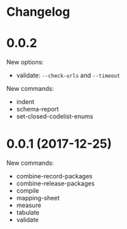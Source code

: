 # Changelog

# 0.0.2

New options:

* validate: `--check-urls` and `--timeout`

New commands:

* indent
* schema-report
* set-closed-codelist-enums

# 0.0.1 (2017-12-25)

New commands:

* combine-record-packages
* combine-release-packages
* compile
* mapping-sheet
* measure
* tabulate
* validate
